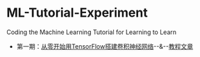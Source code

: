 # ML-Tutorial-Experiment
Coding the Machine Learning Tutorial for Learning to Learn

- 第一期：[从零开始用TensorFlow搭建卷积神经网络](https://github.com/jiqizhixin/ML-Tutorial-Experiment/blob/master/Experiments/tf_CNN_Tutorial.ipynb)--&--[教程文章](https://github.com/jiqizhixin/ML-Tutorial-Experiment/blob/master/Experiments/tf_CNN_Tutorial.ipynb)
